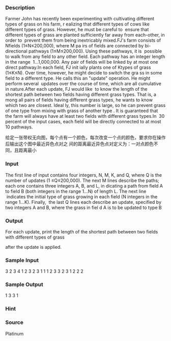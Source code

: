 
### Description
Farmer John has recently been experimenting with cultivating different types of grass on his farm, r
ealizing that different types of cows like different types of grass. However, he must be careful to 
ensure that different types of grass are planted sufficiently far away from each-other, in order to 
prevent them from being inextricably mixed.FJ's farm consists of Nfields (1≤N≤200,000), where M pa
irs of fields are connected by bi-directional pathways (1≤M≤200,000). Using these pathways, it is 
possible to walk from any field to any other field. Each pathway has an integer length in the range 
1…1,000,000. Any pair of fields will be linked by at most one direct pathway.In each field, FJ init
ially plants one of Ktypes of grass (1≤K≤N). Over time, however, he might decide to switch the gra
ss in some field to a different type. He calls this an "update" operation. He might perform several 
updates over the course of time, which are all cumulative in nature.After each update, FJ would like
 to know the length of the shortest path between two fields having different grass types. That is, a
mong all pairs of fields having different grass types, he wants to know which two are closest. Ideal
ly, this number is large, so he can prevent grass of one type from mixing with grass of another type
. It is guaranteed that the farm will always have at least two fields with different grass types.In 
30 percent of the input cases, each field will be directly connected to at most 10 pathways.

给定一张带权无向图，每个点有一个颜色，每次改变一个点的颜色，要求你在操作后输出这个图中最近异色点对之
间的距离最近异色点对定义为：一对点颜色不同，且距离最小


### Input
The first line of input contains four integers, N, M, K, and Q, where Q is the number of updates (1
≤Q≤200,000). The next M lines describe the paths; each one contains three integers A, B, and L, in
dicating a path from field A to field B (both integers in the range 1…N) of length L. The next line
 indicates the initial type of grass growing in each field (N integers in the range 1…K). Finally, 
the last Q lines each describe an update, specified by two integers A and B, where the grass in fiel
d A is to be updated to type B

### Output
For each update, print the length of the shortest path between two fields with different types of grass

after the update is applied.


### Sample Input
3 2 3 4
1 2 3
2 3 1
1 1 2
3 3
2 3
1 2
2 2
### Sample Output
1
3
3
1

### Hint

### Source
Platinum